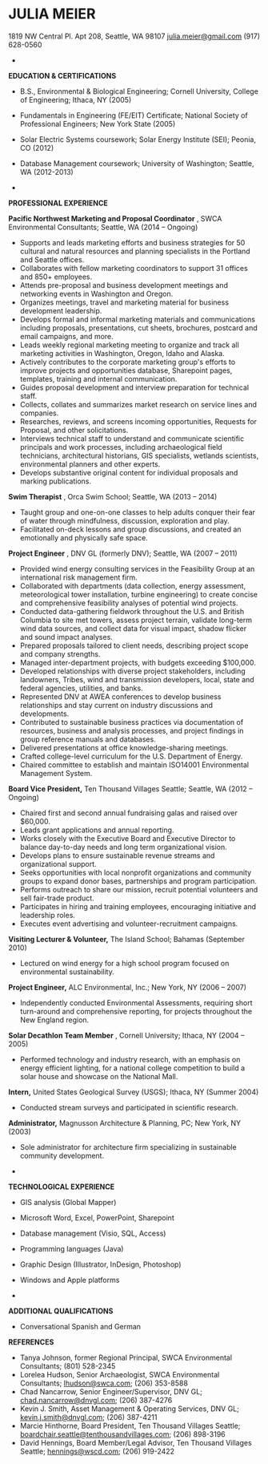 **JULIA MEIER**
===============

1819 NW Central Pl. Apt 208, Seattle, WA 98107
julia.meier@gmail.com  (917) 628-0560

-
**EDUCATION &amp; CERTIFICATIONS**

- B.S., Environmental &amp; Biological Engineering; Cornell University, College of Engineering; Ithaca, NY (2005)
- Fundamentals in Engineering (FE/EIT) Certificate; National Society of Professional Engineers; New York State (2005)
- Solar Electric Systems coursework; Solar Energy Institute (SEI); Peonia, CO (2012)
- Database Management coursework; University of Washington; Seattle, WA (2012-2013)

-
**PROFESSIONAL EXPERIENCE**

**Pacific Northwest Marketing and Proposal Coordinator** , SWCA Environmental Consultants; Seattle, WA (2014 – Ongoing)
- Supports and leads marketing efforts and business strategies for 50 cultural and natural resources and planning specialists in the Portland and Seattle offices.
- Collaborates with fellow marketing coordinators to support 31 offices and 850+ employees.
- Attends pre-proposal and business development meetings and networking events in Washington and Oregon.
- Organizes meetings, travel and marketing material for business development leadership.
- Develops formal and informal marketing materials and communications including proposals, presentations, cut sheets, brochures, postcard and email campaigns, and more.
- Leads weekly regional marketing meeting to organize and track all marketing activities in Washington, Oregon, Idaho and Alaska.
- Actively contributes to the corporate marketing group&#39;s efforts to improve projects and opportunities database, Sharepoint pages, templates, training and internal communication.
- Guides proposal development and interview preparation for technical staff.
- Collects, collates and summarizes market research on service lines and companies.
- Researches, reviews, and screens incoming opportunities, Requests for Proposal, and other solicitations.
- Interviews technical staff to understand and communicate scientific principals and work processes, including archaeological field technicians, architectural historians, GIS specialists, wetlands scientists, environmental planners and other experts.
- Develops substantive original content for individual proposals and marking publications.

**Swim Therapist** , Orca Swim School; Seattle, WA (2013 – 2014)
- Taught group and one-on-one classes to help adults conquer their fear of water through mindfulness, discussion, exploration and play.
- Facilitated on-deck lessons and group discussions, and created an emotionally and physically safe space.

**Project Engineer** , DNV GL (formerly DNV); Seattle, WA (2007 – 2011)
- Provided wind energy consulting services in the Feasibility Group at an international risk management firm.
- Collaborated with departments (data collection, energy assessment, meteorological tower installation, turbine engineering) to create concise and comprehensive feasibility analyses of potential wind projects.
- Conducted data-gathering fieldwork throughout the U.S. and British Columbia to site met towers, assess project terrain, validate long-term wind data sources, and collect data for visual impact, shadow flicker and sound impact analyses.
- Prepared proposals tailored to client needs, describing project scope and company strengths.
- Managed inter-department projects, with budgets exceeding $100,000.
- Developed relationships with diverse project stakeholders, including landowners, Tribes, wind and transmission developers, local, state and federal agencies, utilities, and banks.
- Represented DNV at AWEA conferences to develop business relationships and stay current on industry discussions and developments.
- Contributed to sustainable business practices via documentation of resources, business and analysis processes, and project findings in group reference manuals and databases.
- Delivered presentations at office knowledge-sharing meetings.
- Crafted college-level curriculum for the U.S. Department of Energy.
- Chaired committee to establish and maintain ISO14001 Environmental Management System.



**Board Vice President,** Ten Thousand Villages Seattle; Seattle, WA (2012 – Ongoing)
- Chaired first and second annual fundraising galas and raised over $60,000.
- Leads grant applications and annual reporting.
- Works closely with the Executive Board and Executive Director to balance day-to-day needs and long term organizational vision.
- Develops plans to ensure sustainable revenue streams and organizational support.
- Seeks opportunities with local nonprofit organizations and community groups to expand donor bases, partnerships and program participation.
- Performs outreach to share our mission, recruit potential volunteers and sell fair-trade product.
- Participates in hiring and training employees, encouraging initiative and leadership roles.
- Executes event advertising and volunteer-recruitment campaigns.

**Visiting Lecturer &amp; Volunteer,** The Island School; Bahamas (September 2010)
- Lectured on wind energy for a high school program focused on environmental sustainability.

**Project Engineer,** ALC Environmental, Inc.; New York, NY (2006 – 2007)
- Independently conducted Environmental Assessments, requiring short turn-around and comprehensive reporting, for projects throughout the New England region.

**Solar Decathlon Team Member** , Cornell University; Ithaca, NY (2004 – 2005)
- Performed technology and industry research, with an emphasis on energy efficient lighting, for a national college competition to build a solar house and showcase on the National Mall.

**Intern,** United States Geological Survey (USGS); Ithaca, NY (Summer 2004)
- Conducted stream surveys and participated in scientific research.

**Administrator,** Magnusson Architecture &amp; Planning, PC; New York, NY (2003)
- Sole administrator for architecture firm specializing in sustainable community development.

-
**TECHNOLOGICAL EXPERIENCE**

- GIS analysis (Global Mapper)
- Microsoft Word, Excel, PowerPoint, Sharepoint
- Database management (Visio, SQL, Access)
- Programming languages (Java)
- Graphic Design (Illustrator, InDesign, Photoshop)
- Windows and Apple platforms

-
**ADDITIONAL QUALIFICATIONS**
- Conversational Spanish and German


**REFERENCES**

- Tanya Johnson, former Regional Principal, SWCA Environmental Consultants; (801) 528-2345
- Lorelea Hudson, Senior Archaeologist, SWCA Environmental Consultants; lhudson@swca.com; (206) 353-8588
- Chad Nancarrow, Senior Engineer/Supervisor, DNV GL; chad.nancarrow@dnvgl.com; (206) 387-4276
- Kevin J. Smith, Asset Management &amp; Operating Services, DNV GL; kevin.j.smith@dnvgl.com; (206) 387-4211
- Marcie Hinthorne, Board President, Ten Thousand Villages Seattle; boardchair.seattle@tenthousandvillages.com; (206) 898-3196
- David Hennings, Board Member/Legal Advisor, Ten Thousand Villages Seattle; hennings@wscd.com; (206) 919-2422
